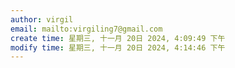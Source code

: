 ```yaml
---
author: virgil
email: mailto:virgiling7@gmail.com
create time: 星期三, 十一月 20日 2024, 4:09:49 下午
modify time: 星期三, 十一月 20日 2024, 4:14:46 下午
---
```


